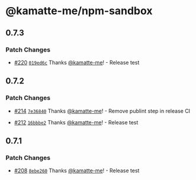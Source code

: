 # @kamatte-me/npm-sandbox

## 0.7.3

### Patch Changes

- [#220](https://github.com/kamatte-me/npm-sandbox/pull/220) [`019ed6c`](https://github.com/kamatte-me/npm-sandbox/commit/019ed6cb70d34ed89dcfa14a8fb21cb56880c27a) Thanks [@kamatte-me](https://github.com/kamatte-me)! - Release test

## 0.7.2

### Patch Changes

- [#214](https://github.com/kamatte-me/npm-sandbox/pull/214) [`7e36840`](https://github.com/kamatte-me/npm-sandbox/commit/7e36840447ec46c8d90749cb4095c62d60546f51) Thanks [@kamatte-me](https://github.com/kamatte-me)! - Remove publint step in release CI

- [#212](https://github.com/kamatte-me/npm-sandbox/pull/212) [`16bbbe2`](https://github.com/kamatte-me/npm-sandbox/commit/16bbbe2ce423758e598b57175caf013f09b51007) Thanks [@kamatte-me](https://github.com/kamatte-me)! - Release test

## 0.7.1

### Patch Changes

- [#208](https://github.com/kamatte-me/npm-sandbox/pull/208) [`8ebe260`](https://github.com/kamatte-me/npm-sandbox/commit/8ebe26099b6c2b3ed9f41f38380717e2494b1363) Thanks [@kamatte-me](https://github.com/kamatte-me)! - Release test
